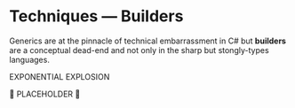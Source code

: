 # Techniques &mdash; Builders

Generics are at the pinnacle of technical embarrassment in C# but **builders** are a conceptual dead-end and not only in the sharp but stongly-types languages.

EXPONENTIAL EXPLOSION

🚧 PLACEHOLDER 🚧
